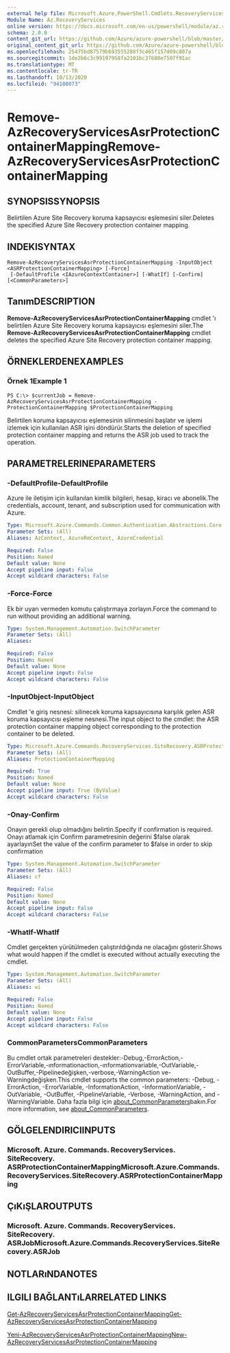 ```yaml
---
external help file: Microsoft.Azure.PowerShell.Cmdlets.RecoveryServices.SiteRecovery.dll-Help.xml
Module Name: Az.RecoveryServices
online version: https://docs.microsoft.com/en-us/powershell/module/az.recoveryservices/remove-azrecoveryservicesasrprotectioncontainermapping
schema: 2.0.0
content_git_url: https://github.com/Azure/azure-powershell/blob/master/src/RecoveryServices/RecoveryServices/help/Remove-AzRecoveryServicesAsrProtectionContainerMapping.md
original_content_git_url: https://github.com/Azure/azure-powershell/blob/master/src/RecoveryServices/RecoveryServices/help/Remove-AzRecoveryServicesAsrProtectionContainerMapping.md
ms.openlocfilehash: 25475bd87579b693555280f3c465f157d69c807a
ms.sourcegitcommit: 1de2b6c3c99197958fa2101bc37680e7507f91ac
ms.translationtype: MT
ms.contentlocale: tr-TR
ms.lasthandoff: 10/13/2020
ms.locfileid: "94108073"
---
```

# <span data-ttu-id="5a5d5-101">Remove-AzRecoveryServicesAsrProtectionContainerMapping</span><span class="sxs-lookup"><span data-stu-id="5a5d5-101">Remove-AzRecoveryServicesAsrProtectionContainerMapping</span></span>

## <span data-ttu-id="5a5d5-102">SYNOPSIS</span><span class="sxs-lookup"><span data-stu-id="5a5d5-102">SYNOPSIS</span></span>
<span data-ttu-id="5a5d5-103">Belirtilen Azure Site Recovery koruma kapsayıcısı eşlemesini siler.</span><span class="sxs-lookup"><span data-stu-id="5a5d5-103">Deletes the specified Azure Site Recovery protection container mapping.</span></span>

## <span data-ttu-id="5a5d5-104">INDEKI</span><span class="sxs-lookup"><span data-stu-id="5a5d5-104">SYNTAX</span></span>

```
Remove-AzRecoveryServicesAsrProtectionContainerMapping -InputObject <ASRProtectionContainerMapping> [-Force]
 [-DefaultProfile <IAzureContextContainer>] [-WhatIf] [-Confirm] [<CommonParameters>]
```

## <span data-ttu-id="5a5d5-105">Tanım</span><span class="sxs-lookup"><span data-stu-id="5a5d5-105">DESCRIPTION</span></span>
<span data-ttu-id="5a5d5-106">**Remove-AzRecoveryServicesAsrProtectionContainerMapping** cmdlet 'ı belirtilen Azure Site Recovery koruma kapsayıcısı eşlemesini siler.</span><span class="sxs-lookup"><span data-stu-id="5a5d5-106">The **Remove-AzRecoveryServicesAsrProtectionContainerMapping** cmdlet deletes the specified Azure Site Recovery protection container mapping.</span></span>

## <span data-ttu-id="5a5d5-107">ÖRNEKLERDEN</span><span class="sxs-lookup"><span data-stu-id="5a5d5-107">EXAMPLES</span></span>

### <span data-ttu-id="5a5d5-108">Örnek 1</span><span class="sxs-lookup"><span data-stu-id="5a5d5-108">Example 1</span></span>
```
PS C:\> $currentJob = Remove-AzRecoveryServicesAsrProtectionContainerMapping -ProtectionContainerMapping $ProtectionContainerMapping
```

<span data-ttu-id="5a5d5-109">Belirtilen koruma kapsayıcısı eşlemesinin silinmesini başlatır ve işlemi izlemek için kullanılan ASR işini döndürür.</span><span class="sxs-lookup"><span data-stu-id="5a5d5-109">Starts the deletion of specified protection container mapping and returns the ASR job used to track the operation.</span></span>

## <span data-ttu-id="5a5d5-110">PARAMETRELERINE</span><span class="sxs-lookup"><span data-stu-id="5a5d5-110">PARAMETERS</span></span>

### <span data-ttu-id="5a5d5-111">-DefaultProfile</span><span class="sxs-lookup"><span data-stu-id="5a5d5-111">-DefaultProfile</span></span>
<span data-ttu-id="5a5d5-112">Azure ile iletişim için kullanılan kimlik bilgileri, hesap, kiracı ve abonelik.</span><span class="sxs-lookup"><span data-stu-id="5a5d5-112">The credentials, account, tenant, and subscription used for communication with Azure.</span></span>


```yaml
Type: Microsoft.Azure.Commands.Common.Authentication.Abstractions.Core.IAzureContextContainer
Parameter Sets: (All)
Aliases: AzContext, AzureRmContext, AzureCredential

Required: False
Position: Named
Default value: None
Accept pipeline input: False
Accept wildcard characters: False
```

### <span data-ttu-id="5a5d5-113">-Force</span><span class="sxs-lookup"><span data-stu-id="5a5d5-113">-Force</span></span>
<span data-ttu-id="5a5d5-114">Ek bir uyarı vermeden komutu çalıştırmaya zorlayın.</span><span class="sxs-lookup"><span data-stu-id="5a5d5-114">Force the command to run without providing an additional warning.</span></span>

```yaml
Type: System.Management.Automation.SwitchParameter
Parameter Sets: (All)
Aliases:

Required: False
Position: Named
Default value: None
Accept pipeline input: False
Accept wildcard characters: False
```

### <span data-ttu-id="5a5d5-115">-InputObject</span><span class="sxs-lookup"><span data-stu-id="5a5d5-115">-InputObject</span></span>
<span data-ttu-id="5a5d5-116">Cmdlet 'e giriş nesnesi: silinecek koruma kapsayıcısına karşılık gelen ASR koruma kapsayıcısı eşleme nesnesi.</span><span class="sxs-lookup"><span data-stu-id="5a5d5-116">The input object to the cmdlet: the ASR protection container mapping object corresponding to the protection container to be deleted.</span></span>

```yaml
Type: Microsoft.Azure.Commands.RecoveryServices.SiteRecovery.ASRProtectionContainerMapping
Parameter Sets: (All)
Aliases: ProtectionContainerMapping

Required: True
Position: Named
Default value: None
Accept pipeline input: True (ByValue)
Accept wildcard characters: False
```

### <span data-ttu-id="5a5d5-117">-Onay</span><span class="sxs-lookup"><span data-stu-id="5a5d5-117">-Confirm</span></span>
<span data-ttu-id="5a5d5-118">Onayın gerekli olup olmadığını belirtin.</span><span class="sxs-lookup"><span data-stu-id="5a5d5-118">Specify if confirmation is required.</span></span> <span data-ttu-id="5a5d5-119">Onayı atlamak için Confirm parametresinin değerini $false olarak ayarlayın</span><span class="sxs-lookup"><span data-stu-id="5a5d5-119">Set the value of the confirm parameter to $false in order to skip confirmation</span></span>

```yaml
Type: System.Management.Automation.SwitchParameter
Parameter Sets: (All)
Aliases: cf

Required: False
Position: Named
Default value: None
Accept pipeline input: False
Accept wildcard characters: False
```

### <span data-ttu-id="5a5d5-120">-WhatIf</span><span class="sxs-lookup"><span data-stu-id="5a5d5-120">-WhatIf</span></span>
<span data-ttu-id="5a5d5-121">Cmdlet gerçekten yürütülmeden çalıştırıldığında ne olacağını gösterir.</span><span class="sxs-lookup"><span data-stu-id="5a5d5-121">Shows what would happen if the cmdlet is executed without actually executing the cmdlet.</span></span>

```yaml
Type: System.Management.Automation.SwitchParameter
Parameter Sets: (All)
Aliases: wi

Required: False
Position: Named
Default value: None
Accept pipeline input: False
Accept wildcard characters: False
```

### <span data-ttu-id="5a5d5-122">CommonParameters</span><span class="sxs-lookup"><span data-stu-id="5a5d5-122">CommonParameters</span></span>
<span data-ttu-id="5a5d5-123">Bu cmdlet ortak parametreleri destekler:-Debug,-ErrorAction,-ErrorVariable,-ınformationaction,-ınformationvariable,-OutVariable,-OutBuffer,-Pipelinedeğişken,-verbose,-WarningAction ve-Warningdeğişken.</span><span class="sxs-lookup"><span data-stu-id="5a5d5-123">This cmdlet supports the common parameters: -Debug, -ErrorAction, -ErrorVariable, -InformationAction, -InformationVariable, -OutVariable, -OutBuffer, -PipelineVariable, -Verbose, -WarningAction, and -WarningVariable.</span></span> <span data-ttu-id="5a5d5-124">Daha fazla bilgi için [about_CommonParameters](http://go.microsoft.com/fwlink/?LinkID=113216)bakın.</span><span class="sxs-lookup"><span data-stu-id="5a5d5-124">For more information, see [about_CommonParameters](http://go.microsoft.com/fwlink/?LinkID=113216).</span></span>

## <span data-ttu-id="5a5d5-125">GÖLGELENDIRICI</span><span class="sxs-lookup"><span data-stu-id="5a5d5-125">INPUTS</span></span>

### <span data-ttu-id="5a5d5-126">Microsoft. Azure. Commands. RecoveryServices. SiteRecovery. ASRProtectionContainerMapping</span><span class="sxs-lookup"><span data-stu-id="5a5d5-126">Microsoft.Azure.Commands.RecoveryServices.SiteRecovery.ASRProtectionContainerMapping</span></span>

## <span data-ttu-id="5a5d5-127">ÇıKıŞLAR</span><span class="sxs-lookup"><span data-stu-id="5a5d5-127">OUTPUTS</span></span>

### <span data-ttu-id="5a5d5-128">Microsoft. Azure. Commands. RecoveryServices. SiteRecovery. ASRJob</span><span class="sxs-lookup"><span data-stu-id="5a5d5-128">Microsoft.Azure.Commands.RecoveryServices.SiteRecovery.ASRJob</span></span>

## <span data-ttu-id="5a5d5-129">NOTLARıNDA</span><span class="sxs-lookup"><span data-stu-id="5a5d5-129">NOTES</span></span>

## <span data-ttu-id="5a5d5-130">ILGILI BAĞLANTıLAR</span><span class="sxs-lookup"><span data-stu-id="5a5d5-130">RELATED LINKS</span></span>

[<span data-ttu-id="5a5d5-131">Get-AzRecoveryServicesAsrProtectionContainerMapping</span><span class="sxs-lookup"><span data-stu-id="5a5d5-131">Get-AzRecoveryServicesAsrProtectionContainerMapping</span></span>](./Get-AzRecoveryServicesAsrProtectionContainerMapping.md)

[<span data-ttu-id="5a5d5-132">Yeni-AzRecoveryServicesAsrProtectionContainerMapping</span><span class="sxs-lookup"><span data-stu-id="5a5d5-132">New-AzRecoveryServicesAsrProtectionContainerMapping</span></span>](./New-AzRecoveryServicesAsrProtectionContainerMapping.md)
